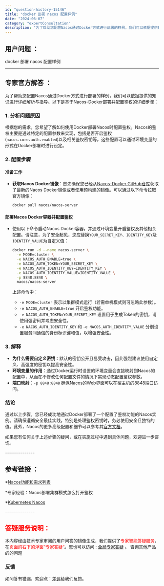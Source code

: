 ```yaml
---
id: "question-history-15146"
title: "docker 部署 nacos 配置样例"
date: "2024-06-07"
category: "expertConsultation"
description: "为了帮助您配置Nacos通过Docker方式进行部署的样例，我们可以依据提供的知识进行详细解析与指导。以下是基于Nacos-Docker部署并配置鉴权的详细步骤：### 1. 分析问题原因根据您的需求，您希望了解如何使用Docker部署Nacos时配置鉴权。Nacos的鉴权主要是通过特定的配置参数来"
---
```


## 用户问题 ： 
 docker 部署 nacos 配置样例  

---------------
## 专家官方解答 ：

为了帮助您配置Nacos通过Docker方式进行部署的样例，我们可以依据提供的知识进行详细解析与指导。以下是基于Nacos-Docker部署并配置鉴权的详细步骤：

### 1. 分析问题原因
根据您的需求，您希望了解如何使用Docker部署Nacos时配置鉴权。Nacos的鉴权主要是通过特定的配置参数来实现，包括是否开启鉴权(`nacos.core.auth.enabled`)以及相关鉴权密钥等。这些配置可以通过环境变量的形式在Docker部署时进行设定。

### 2. 配置步骤
#### 准备工作
- **获取Nacos Docker镜像**：首先确保您已经从[Nacos-Docker GitHub仓库](https://github.com/nacos-group/nacos-docker)获取了最新的Nacos Docker镜像或者使用预构建的镜像。可以通过以下命令拉取官方镜像：
  ```bash
  docker pull nacos/nacos-server
  ```

#### 部署Nacos Docker容器并配置鉴权
- 使用以下命令启动Nacos Docker容器，并通过环境变量开启鉴权及其他相关配置。请注意，为了安全起见，您应替换`YOUR_SECRET_KEY`、`IDENTITY_KEY`及`IDENTITY_VALUE`为自定义值：
  ```bash
  docker run -d --name nacos-server \
    -e MODE=cluster \
    -e NACOS_AUTH_ENABLE=true \
    -e NACOS_AUTH_TOKEN=YOUR_SECRET_KEY \
    -e NACOS_AUTH_IDENTITY_KEY=IDENTITY_KEY \
    -e NACOS_AUTH_IDENTITY_VALUE=IDENTITY_VALUE \
    -p 8848:8848 \
    nacos/nacos-server
  ```
  
  上述命令中：
  - `-e MODE=cluster` 表示以集群模式运行（若需单机模式则可忽略此参数）。
  - `-e NACOS_AUTH_ENABLE=true` 开启鉴权功能。
  - `-e NACOS_AUTH_TOKEN=YOUR_SECRET_KEY` 设置用于生成Token的密钥，请使用强密码并考虑安全性。
  - `-e NACOS_AUTH_IDENTITY_KEY` 和 `-e NACOS_AUTH_IDENTITY_VALUE` 分别设置服务间通信的身份标识键和值，以增强安全性。

### 3. 解释
- **为什么需要自定义密钥**：默认的密钥公开且易受攻击，因此强烈建议使用自定义、高强度的密钥以提高安全性。
- **环境变量的作用**：通过Docker运行时设置的环境变量会直接映射到Nacos的配置中，从而在不修改任何配置文件的情况下实现动态配置鉴权参数。
- **端口映射**：`-p 8848:8848` 确保Nacos的Web界面可以在宿主机的8848端口访问。

### 结论
通过以上步骤，您已经成功地通过Docker部署了一个配置了鉴权功能的Nacos实例。请确保遵循安全最佳实践，特别是处理鉴权密钥时，务必使用安全且独特的值。此外，Nacos的更多高级配置和细节可以参考其[官方文档](https://nacos.io/docs/latest/guide/user/auth/)。

如果您有任何关于上述步骤的疑问，或在实施过程中遇到具体问题，欢迎进一步咨询。


<font color="#949494">---------------</font> 


## 参考链接 ：

*[Nacos功能和需求列表](https://nacos.io/docs/latest/archive/feature-list)
 
 *专家经验：Nacos部署集群模式怎么打开鉴权 
 
 *[Kubernetes Nacos](https://nacos.io/docs/latest/quickstart/quick-start-kubernetes)


 <font color="#949494">---------------</font> 
 


## <font color="#FF0000">答疑服务说明：</font> 

本内容经由技术专家审阅的用户问答的镜像生成，我们提供了<font color="#FF0000">专家智能答疑服务</font>，在<font color="#FF0000">页面的右下的浮窗”专家答疑“</font>。您也可以访问 : [全局专家答疑](https://answer.opensource.alibaba.com/docs/intro) 。 咨询其他产品的的问题

### 反馈
如问答有错漏，欢迎点：[差评](https://ai.nacos.io/user/feedbackByEnhancerGradePOJOID?enhancerGradePOJOId=15156)给我们反馈。
